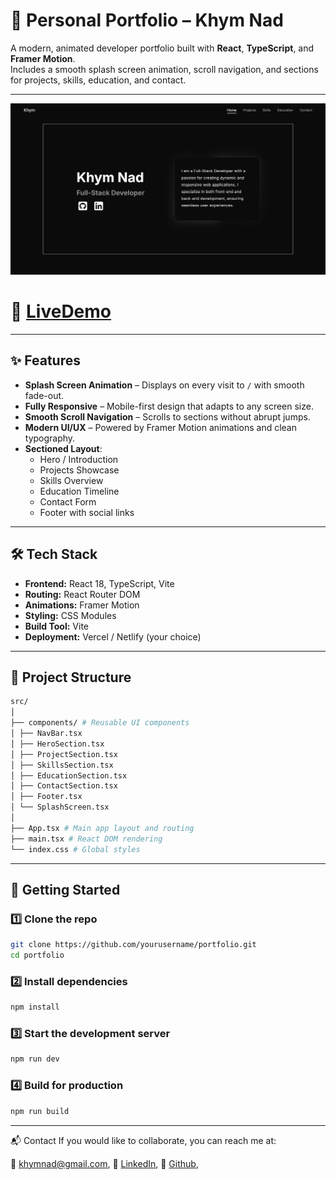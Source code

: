 # 💼 Personal Portfolio – Khym Nad

A modern, animated developer portfolio built with **React**, **TypeScript**, and **Framer Motion**.  
Includes a smooth splash screen animation, scroll navigation, and sections for projects, skills, education, and contact.

---

![Portfolio Preview](./public/images/projects/portfolio-react.png)

# 🚀 [LiveDemo](https://portfolio-react-coral-beta.vercel.app/)

---

## ✨ Features

- **Splash Screen Animation** – Displays on every visit to `/` with smooth fade-out.
- **Fully Responsive** – Mobile-first design that adapts to any screen size.
- **Smooth Scroll Navigation** – Scrolls to sections without abrupt jumps.
- **Modern UI/UX** – Powered by Framer Motion animations and clean typography.
- **Sectioned Layout**:
  - Hero / Introduction
  - Projects Showcase
  - Skills Overview
  - Education Timeline
  - Contact Form
  - Footer with social links

---

## 🛠 Tech Stack

- **Frontend:** React 18, TypeScript, Vite
- **Routing:** React Router DOM
- **Animations:** Framer Motion
- **Styling:** CSS Modules
- **Build Tool:** Vite
- **Deployment:** Vercel / Netlify (your choice)

---

## 📂 Project Structure

```bash
src/
│
├── components/ # Reusable UI components
│ ├── NavBar.tsx
│ ├── HeroSection.tsx
│ ├── ProjectSection.tsx
│ ├── SkillsSection.tsx
│ ├── EducationSection.tsx
│ ├── ContactSection.tsx
│ ├── Footer.tsx
│ └── SplashScreen.tsx
│
├── App.tsx # Main app layout and routing
├── main.tsx # React DOM rendering
└── index.css # Global styles
```
---

## 🚦 Getting Started

### 1️⃣ Clone the repo
```bash
git clone https://github.com/yourusername/portfolio.git
cd portfolio
```

### 2️⃣ Install dependencies
```bash
npm install
```

### 3️⃣ Start the development server
```bash
npm run dev
```

### 4️⃣ Build for production
```bash
npm run build
```

---

📬 Contact
If you would like to collaborate, you can reach me at:

📧 khymnad@gmail.com,
💼 [LinkedIn](https://www.linkedin.com/in/khym-nad-76b262235/),
💼  [Github](https://github.com/KhymNad),

